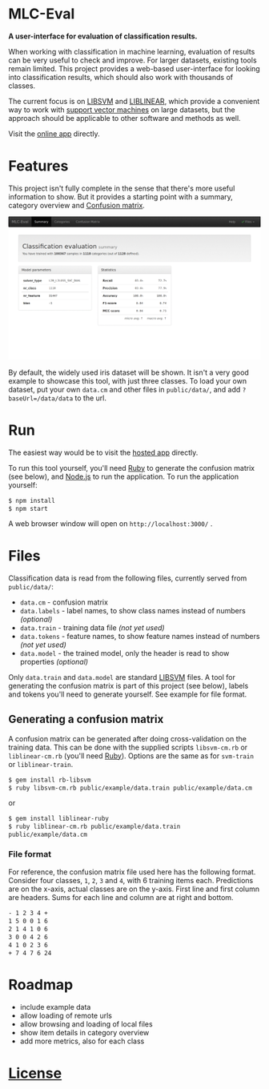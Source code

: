 # MLC-Eval

**A user-interface for evaluation of classification results.**

When working with classification in machine learning, evaluation of results can be very
useful to check and improve. For larger datasets, existing tools remain limited.
This project provides a web-based user-interface for looking into classification results,
which should also work with thousands of classes.

The current focus is on [LIBSVM][] and [LIBLINEAR][], which provide a convenient way to work
with [support vector machines](https://en.wikipedia.org/wiki/Support_vector_machine) on
large datasets, but the approach should be applicable to other software and methods as well.

Visit the [online app](https://developers.thequestionmark.org/mlc-eval/) directly.


# Features

This project isn't fully complete in the sense that there's more useful information to
show. But it provides a starting point with a summary, category overview and [Confusion matrix][].

![](screenshots.gif)

By default, the widely used iris dataset will be shown. It isn't a very good example to showcase
this tool, with just three classes. To load your own dataset, put your own `data.cm` and other files
in `public/data/`, and add `?baseUrl=/data/data` to the url.


# Run

The easiest way would be to visit the [hosted app](https://q-m.github.io/mlc-eval/) directly.

To run this tool yourself, you'll need [Ruby][] to generate the confusion matrix (see below), and
[Node.js][] to run the application. To run the application yourself:

```
$ npm install
$ npm start
```

A web browser window will open on `http://localhost:3000/` .


# Files

Classification data is read from the following files, currently served from `public/data/`:

- `data.cm` - confusion matrix
- `data.labels` - label names, to show class names instead of numbers _(optional)_
- `data.train` - training data file _(not yet used)_
- `data.tokens` - feature names, to show feature names instead of numbers _(not yet used)_
- `data.model` - the trained model, only the header is read to show properties _(optional)_

Only `data.train` and `data.model` are standard [LIBSVM][] files. A tool for generating the
confusion matrix is part of this project (see below), labels and tokens you'll need
to generate yourself. See example for file format.

## Generating a confusion matrix

A confusion matrix can be generated after doing cross-validation on the training data.
This can be done with the supplied scripts `libsvm-cm.rb` or `liblinear-cm.rb` (you'll need [Ruby][]).
Options are the same as for `svm-train` or `liblinear-train`.

```
$ gem install rb-libsvm
$ ruby libsvm-cm.rb public/example/data.train public/example/data.cm
```

or

```
$ gem install liblinear-ruby
$ ruby liblinear-cm.rb public/example/data.train public/example/data.cm
```

### File format

For reference, the confusion matrix file used here has the following format. Consider four
classes, `1`, `2`, `3` and `4`, with 6 training items each. Predictions are on the x-axis,
actual classes are on the y-axis. First line and first column are headers.
Sums for each line and column are at right and bottom.

    - 1 2 3 4 +
    1 5 0 0 1 6
    2 1 4 1 0 6
    3 0 0 4 2 6
    4 1 0 2 3 6
    + 7 4 7 6 24


# Roadmap

- include example data
- allow loading of remote urls
- allow browsing and loading of local files
- show item details in category overview
- add more metrics, also for each class

# [License](LICENSE.md)

[LIBSVM]: https://www.csie.ntu.edu.tw/~cjlin/libsvm/
[LIBLINEAR]: https://www.csie.ntu.edu.tw/~cjlin/liblinear/
[Confusion matrix]: https://en.wikipedia.org/wiki/Confusion_matrix
[Node.js]: https://nodejs.org/
[Ruby]: http://www.ruby-lang.org/
